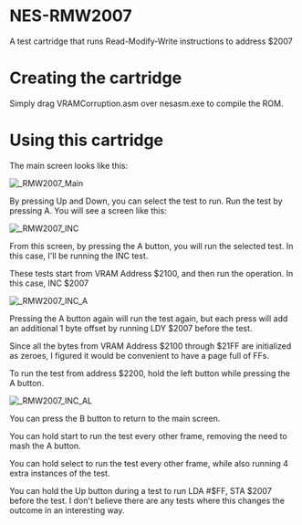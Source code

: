 # NES-RMW2007
 A test cartridge that runs Read-Modify-Write instructions to address $2007 

# Creating the cartridge
Simply drag VRAMCorruption.asm over nesasm.exe to compile the ROM.

# Using this cartridge
The main screen looks like this:

![_RMW2007_Main](https://github.com/user-attachments/assets/695f4d7d-cf50-437e-8616-47ffb22be5c5)

By pressing Up and Down, you can select the test to run. Run the test by pressing A. You will see a screen like this:

![_RMW2007_INC](https://github.com/user-attachments/assets/6f92e583-6f3e-4c72-a1c5-f7f8bb1a30e8)

From this screen, by pressing the A button, you will run the selected test. In this case, I'll be running the INC test.

These tests start from VRAM Address $2100, and then run the operation. In this case, INC $2007

![_RMW2007_INC_A](https://github.com/user-attachments/assets/7757ae1e-3e62-4d1b-9f1c-25332d5f9f92)

Pressing the A button again will run the test again, but each press will add an additional 1 byte offset by running LDY $2007 before the test.

Since all the bytes from VRAM Address $2100 through $21FF are initialized as zeroes, I figured it would be convenient to have a page full of FFs.

To run the test from address $2200, hold the left button while pressing the A button.

![_RMW2007_INC_AL](https://github.com/user-attachments/assets/6c7a0234-bb6e-4d4c-b58c-3dd489cf2b1b)

You can press the B button to return to the main screen.

You can hold start to run the test every other frame, removing the need to mash the A button.

You can hold select to run the test every other frame, while also running 4 extra instances of the test.

You can hold the Up button during a test to run LDA #$FF, STA $2007 before the test. I don't believe there are any tests where this changes the outcome in an interesting way.
